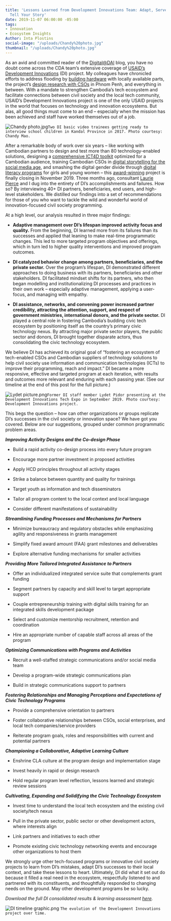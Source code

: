 ```yaml
---
title: 'Lessons Learned from Development Innovations Team: Adapt, Serve Users, and
  Tell Your Story'
date: 2019-11-07 06:00:00 -05:00
tags:
- Innovation
- Ecosystem Insights
Author: Inta Plostins
social-image: "/uploads/Chandy%20photo.jpg"
thumbnail: "/uploads/Chandy%20photo.jpg"
---
```


As an avid and committed reader of the [Digital@DAI](https://dai-global-digital.com/) blog, you have no doubt come across the CDA team’s extensive coverage of [USAID’s Development Innovations](https://www.development-innovations.org/) (DI) project. My colleagues have chronicled efforts to address flooding by [building hardware](https://dai-global-digital.com/civil-society-the-hard-ware-way-maker-lab-experiences-in-cambodia.html) with locally available parts, the project’s [design research with CSOs](https://dai-global-digital.com/cambodia-civil-society-facebook.html) in Phnom Penh, and everything in between. With a mandate to strengthen Cambodia’s tech ecosystem and facilitate connections between civil society and the local tech community, USAID’s Development Innovations project is one of the only USAID projects in the world that focuses on technology and innovation ecosystems. But alas, all good things must come to an end – especially when the mission has been achieved and staff have worked themselves out of a job.

<!--more-->

![Chandy photo.jpg](/uploads/Chandy%20photo.jpg)`Two DI basic video trainees getting ready to interview school children in Kandal Province in 2017. Photo courtesy: Chandy Mao.`

After a remarkable body of work over six years – like working with Cambodian partners to design and test more than 80 technology-enabled solutions, designing a [comprehensive ICT4D toolkit](https://www.development-innovations.org/ict4d-toolkit/) optimized for a Cambodian audience, training Cambodian CSOs in [digital storytelling for the social media age](https://www.facebook.com/DevInnoKH/videos/447052192538864/), and smashing the digital gender divide through [digital literacy programs](https://www.phnompenhpost.com/lifestyle-creativity-innovation/tech-innovator-cambodian-girls-create-prize-winning-poetry-app) for girls and young women – this [award-winning](https://usaidlearninglab.org/library/learning-and-adapting-enables-civil-society-innovations-cambodia) project is finally closing in November 2019. Three months ago, consultant [Laurie Pierce](https://www.linkedin.com/in/laurie-pierce-4a16b0a5/) and I dug into the entirety of DI’s accomplishments and failures. How so? By interviewing 40\+ DI partners, beneficiaries, end users, and high-level stakeholders. We distilled our findings into a set of recommendations for those of you who want to tackle the wild and wonderful world of innovation-focused civil society programming.

At a high level, our analysis resulted in three major findings:

* **Adaptive management over DI’s lifespan improved activity focus and quality.** From the beginning, DI learned more from its failures than its successes and applied that leaning to make real-time programmatic changes. This led to more targeted program objectives and offerings, which in turn led to higher quality interventions and improved program outcomes.

* **DI catalyzed behavior change among partners, beneficiaries, and the private sector.** Over the program’s lifespan, DI demonstrated different approaches to doing business with its partners, beneficiaries and other stakeholders. DI facilitated mindset shifts for its partners, who then began modelling and institutionalizing DI processes and practices in their own work – especially adaptive management, applying a user-focus, and managing with empathy.

* **DI assistance, networks, and convening power increased partner credibility, attracting the attention, support, and respect of government ministries, international donors, and the private sector.** DI played a central role in fostering Cambodia’s budding civic tech ecosystem by positioning itself as the country’s primary civic technology nexus. By attracting major private sector players, the public sector and donors, DI brought together disparate actors, thus consolidating the civic technology ecosystem.

We believe DI has achieved its original goal of “fostering an ecosystem of tech-enabled CSOs and Cambodian suppliers of technology solutions to help civil society use information and communication technologies (ICTs) to improve their programming, reach and impact.” DI became a more responsive, effective and targeted program at each iteration, with results and outcomes more relevant and enduring with each passing year. (See our timeline at the end of this post for the full picture.)

![Lydet picture.png](/uploads/Lydet%20picture.png)`Former DI staff member Lydet Pidor presenting at the Development Innovations Tech Expo in September 2019. Photo courtesy: Development Innovations project.`

This begs the question – how can other organizations or groups replicate DI’s successes in the civil society or innovation space? We have got you covered. Below are our suggestions, grouped under common programmatic problem areas.

***Improving Activity Designs and the Co-design Phase***

* Build a rapid activity co-design process into every future program

* Encourage more partner investment in proposed activities

* Apply HCD principles throughout all activity stages

* Strike a balance between quantity and quality for trainings

* Target youth as information and tech disseminators

* Tailor all program content to the local context and local language

* Consider different manifestations of sustainability

***Streamlining Funding Processes and Mechanisms for Partners***

* Minimize bureaucracy and regulatory obstacles while emphasizing agility and responsiveness in grants management

* Simplify fixed award amount (FAA) grant milestones and deliverables

* Explore alternative funding mechanisms for smaller activities

***Providing More Tailored Integrated Assistance to Partners***

* Offer an individualized integrated service suite that complements grant funding

* Segment partners by capacity and skill level to target appropriate support

* Couple entrepreneurship training with digital skills training for an integrated skills development package

* Select and customize mentorship recruitment, retention and coordination

* Hire an appropriate number of capable staff across all areas of the program

***Optimizing Communications with Programs and Activities***

* Recruit a well-staffed strategic communications and/or social media team

* Develop a program-wide strategic communications plan

* Build in strategic communications support to partners

***Fostering Relationships and Managing Perceptions and Expectations of Civic Technology Programs***

* Provide a comprehensive orientation to partners

* Foster collaborative relationships between CSOs, social enterprises, and local tech companies/service providers

* Reiterate program goals, roles and responsibilities with current and potential partners

***Championing a Collaborative, Adaptive Learning Culture***

* Enshrine CLA culture at the program design and implementation stage

* Invest heavily in rapid or design research

* Hold regular program level reflection, lessons learned and strategic review sessions

***Cultivating, Expanding and Solidifying the Civic Technology Ecosystem***

* Invest time to understand the local tech ecosystem and the existing civil society/tech nexus

* Pull in the private sector, public sector or other development actors, where interests align

* Link partners and initiatives to each other

* Promote existing civic technology networking events and encourage other organizations to host them

We strongly urge other tech-focused programs or innovative civil society projects to learn from DI’s mistakes, adapt DI’s successes to their local context, and take these lessons to heart. Ultimately, DI did what it set out do because it filled a real need in the ecosystem, respectfully listened to and partnered with its constituents, and thoughtfully responded to changing needs on the ground. May other development programs be so lucky.

*Download the full DI consolidated results & learning assessment [here](https://www.development-innovations.org/wp-content/uploads/2019/11/DI-Consolidated-Results-and-Learning-Assessment-Report-2019-Final.pdf).*

![DI timeline graphic.png](/uploads/DI%20timeline%20graphic.png)
`The evolution of the Development Innovations project over time.`